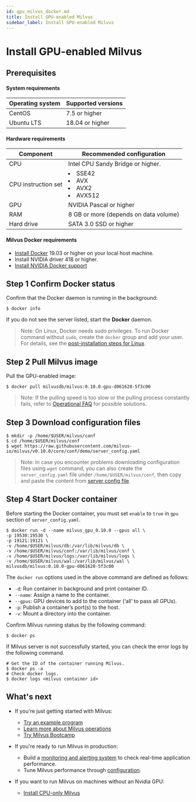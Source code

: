 ```yaml
---
id: gpu_milvus_docker.md
title: Install GPU-enabled Milvus
sidebar_label: Install GPU-enabled Milvus
---
```


# Install GPU-enabled Milvus

## Prerequisites

#### System requirements

| Operating system | Supported versions |
| :--------------- | :----------------- |
| CentOS           | 7.5 or higher      |
| Ubuntu LTS       | 18.04 or higher    |

#### Hardware requirements

| Component  | Recommended configuration             |
| ---------- | ------------------------------------- |
| CPU        | Intel CPU Sandy Bridge or higher. |
| CPU instruction set | <li>SSE42</li><li>AVX</li><li>AVX2</li><li>AVX512</li> |
| GPU        | NVIDIA Pascal or higher               |
| RAM        | 8 GB or more (depends on data volume) |
| Hard drive | SATA 3.0 SSD or higher                |

#### Milvus Docker requirements

- [Install Docker](https://docs.docker.com/engine/installation/linux/docker-ce/ubuntu/) 19.03 or higher on your local host machine.
- Install NVIDIA driver 418 or higher.
- [Install NVIDIA Docker support](https://github.com/NVIDIA/nvidia-docker)

## Step 1 Confirm Docker status

Confirm that the Docker daemon is running in the background:

```shell
$ docker info
```

If you do not see the server listed, start the **Docker** daemon.

> Note: On Linux, Docker needs sudo privileges. To run Docker command without `sudo`, create the `docker` group and add your user. For details, see the [post-installation steps for Linux](https://docs.docker.com/install/linux/linux-postinstall/).

## Step 2 Pull Milvus image

Pull the GPU-enabled image:

```shell
$ docker pull milvusdb/milvus:0.10.0-gpu-d061620-5f3c00
```

> Note: If the pulling speed is too slow or the pulling process constantly fails, refer to [Operational FAQ](../../../faq/operational_faq.md) for possible solutions.

## Step 3 Download configuration files

```shell
$ mkdir -p /home/$USER/milvus/conf
$ cd /home/$USER/milvus/conf
$ wget https://raw.githubusercontent.com/milvus-io/milvus/v0.10.0/core/conf/demo/server_config.yaml
```

> Note: In case you encounter problems downloading configuration files using `wget` command, you can also create the `server_config.yaml` file under `/home/$USER/milvus/conf`, then copy and paste the content from [server config file](https://github.com/milvus-io/milvus/blob/v0.10.0/core/conf/demo/server_config.yaml).


## Step 4 Start Docker container

Before starting the Docker container, you must set `enable` to `true` in `gpu` section of `server_config.yaml`.

```shell
$ docker run -d --name milvus_gpu_0.10.0 --gpus all \
-p 19530:19530 \
-p 19121:19121 \
-v /home/$USER/milvus/db:/var/lib/milvus/db \
-v /home/$USER/milvus/conf:/var/lib/milvus/conf \
-v /home/$USER/milvus/logs:/var/lib/milvus/logs \
-v /home/$USER/milvus/wal:/var/lib/milvus/wal \
milvusdb/milvus:0.10.0-gpu-d061620-5f3c00
```

The `docker run` options used in the above command are defined as follows:

- `-d`: Run container in background and print container ID.
- `--name`: Assign a name to the container.
- `--gpus`: GPU devices to add to the container (‘all’ to pass all GPUs).
- `-p`: Publish a container’s port(s) to the host.
- `-v`: Mount a directory into the container.

Confirm Milvus running status by the following command:

```shell
$ docker ps
```

If Milvus server is not successfully started, you can check the error logs by the following command.

```shell
# Get the ID of the container running Milvus.
$ docker ps -a
# Check docker logs.
$ docker logs <milvus container id>
```

## What's next

- If you're just getting started with Milvus:

  - [Try an example program](../example_code.md)
  - [Learn more about Milvus operations](../../milvus_operation.md)
  - [Try Milvus Bootcamp](https://github.com/milvus-io/bootcamp)
  
- If you're ready to run Milvus in production:

  - Build a [monitoring and alerting system](../../monitor.md) to check real-time application performance.
  - Tune Milvus performance through [configuration](../../../reference/milvus_config.md).
  
- If you want to run Milvus on machines without an Nvidia GPU:
  
  - [Install CPU-only Milvus](cpu_milvus_docker.md)
